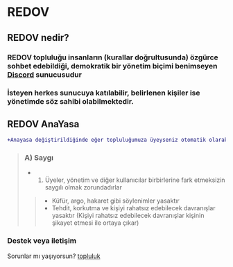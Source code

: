 # REDOV

## REDOV nedir?

### REDOV topluluğu insanların (kurallar doğrultusunda) özgürce sohbet edebildiği, demokratik bir yönetim biçimi benimseyen [Discord](https://discord.com  "Discord") sunucusudur
### İsteyen herkes sunucuya katılabilir, belirlenen kişiler ise yönetimde söz sahibi olabilmektedir.

## REDOV AnaYasa

```diff
+Anayasa değiştirildiğinde eğer topluluğumuza üyeyseniz otomatik olarak kabul etmiş olursunuz Bu nedenle düzenli olarak burayı okumanız önerilir
```

> ### A) Saygı
>
> * 1. Üyeler, yönetim ve diğer kullanıcılar birbirlerine fark etmeksizin saygılı olmak zorundadırlar
> >
> > - Küfür, argo, hakaret gibi söylenimler yasaktır
> > - Tehdit, korkutma ve kişiyi rahatsız edebilecek davranışlar yasaktır (Kişiyi rahatsız edebilecek davranışlar kişinin şikayet etmesi ile ortaya çıkar)


### Destek veya iletişim

Sorunlar mı yaşıyorsun? [topluluk](https://discord.gg/SAkKZ6YrBp) 
